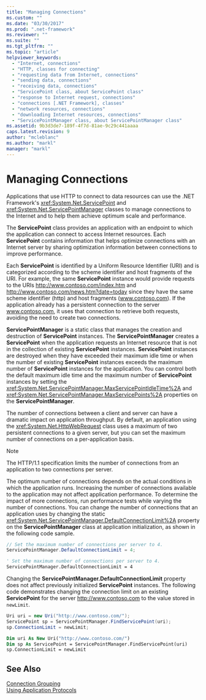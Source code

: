 ```yaml
---
title: "Managing Connections"
ms.custom: ""
ms.date: "03/30/2017"
ms.prod: ".net-framework"
ms.reviewer: ""
ms.suite: ""
ms.tgt_pltfrm: ""
ms.topic: "article"
helpviewer_keywords: 
  - "Internet, connections"
  - "HTTP, classes for connecting"
  - "requesting data from Internet, connections"
  - "sending data, connections"
  - "receiving data, connections"
  - "ServicePoint class, about ServicePoint class"
  - "response to Internet request, connections"
  - "connections [.NET Framework], classes"
  - "network resources, connections"
  - "downloading Internet resources, connections"
  - "ServicePointManager class, about ServicePointManager class"
ms.assetid: 9b3d3de7-189f-4f7d-81ae-9c29c441aaaa
caps.latest.revision: 9
author: "mcleblanc"
ms.author: "markl"
manager: "markl"
---
```

# Managing Connections
Applications that use HTTP to connect to data resources can use the .NET Framework's <xref:System.Net.ServicePoint> and <xref:System.Net.ServicePointManager> classes to manage connections to the Internet and to help them achieve optimum scale and performance.  
  
 The **ServicePoint** class provides an application with an endpoint to which the application can connect to access Internet resources. Each **ServicePoint** contains information that helps optimize connections with an Internet server by sharing optimization information between connections to improve performance.  
  
 Each **ServicePoint** is identified by a Uniform Resource Identifier (URI) and is categorized according to the scheme identifier and host fragments of the URI. For example, the same **ServicePoint** instance would provide requests to the URIs http://www.contoso.com/index.htm and http://www.contoso.com/news.htm?date=today since they have the same scheme identifier (http) and host fragments (www.contoso.com). If the application already has a persistent connection to the server www.contoso.com, it uses that connection to retrieve both requests, avoiding the need to create two connections.  
  
 **ServicePointManager** is a static class that manages the creation and destruction of **ServicePoint** instances. The **ServicePointManager** creates a **ServicePoint** when the application requests an Internet resource that is not in the collection of existing **ServicePoint** instances. **ServicePoint** instances are destroyed when they have exceeded their maximum idle time or when the number of existing **ServicePoint** instances exceeds the maximum number of **ServicePoint** instances for the application. You can control both the default maximum idle time and the maximum number of **ServicePoint** instances by setting the <xref:System.Net.ServicePointManager.MaxServicePointIdleTime%2A> and <xref:System.Net.ServicePointManager.MaxServicePoints%2A> properties on the **ServicePointManager**.  
  
 The number of connections between a client and server can have a dramatic impact on application throughput. By default, an application using the <xref:System.Net.HttpWebRequest> class uses a maximum of two persistent connections to a given server, but you can set the maximum number of connections on a per-application basis.  
  
> [!NOTE]
>  The HTTP/1.1 specification limits the number of connections from an application to two connections per server.  
  
 The optimum number of connections depends on the actual conditions in which the application runs. Increasing the number of connections available to the application may not affect application performance. To determine the impact of more connections, run performance tests while varying the number of connections. You can change the number of connections that an application uses by changing the static <xref:System.Net.ServicePointManager.DefaultConnectionLimit%2A> property on the **ServicePointManager** class at application initialization, as shown in the following code sample.  
  
```csharp  
// Set the maximum number of connections per server to 4.  
ServicePointManager.DefaultConnectionLimit = 4;  
```  
  
```vb  
' Set the maximum number of connections per server to 4.  
ServicePointManager.DefaultConnectionLimit = 4  
```  
  
 Changing the **ServicePointManager.DefaultConnectionLimit** property does not affect previously initialized **ServicePoint** instances. The following code demonstrates changing the connection limit on an existing **ServicePoint** for the server http://www.contoso.com to the value stored in `newLimit`.  
  
```csharp  
Uri uri = new Uri("http://www.contoso.com/");  
ServicePoint sp = ServicePointManager.FindServicePoint(uri);  
sp.ConnectionLimit = newLimit;  
```  
  
```vb  
Dim uri As New Uri("http://www.contoso.com/")  
Dim sp As ServicePoint = ServicePointManager.FindServicePoint(uri)  
sp.ConnectionLimit = newLimit  
```  
  
## See Also  
 [Connection Grouping](../../../docs/framework/network-programming/connection-grouping.md)   
 [Using Application Protocols](../../../docs/framework/network-programming/using-application-protocols.md)
